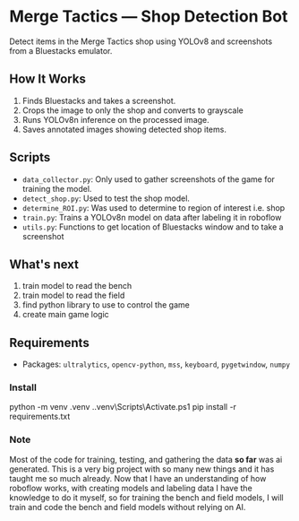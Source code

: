 # Merge Tactics — Shop Detection Bot

Detect items in the Merge Tactics shop using YOLOv8 and screenshots from a Bluestacks emulator.

## How It Works

1. Finds Bluestacks and takes a screenshot.
2. Crops the image to only the shop and converts to grayscale
3. Runs YOLOv8n inference on the processed image.
4. Saves annotated images showing detected shop items.

## Scripts

- `data_collector.py`: Only used to gather screenshots of the game for training the model.
- `detect_shop.py`: Used to test the shop model.
- `determine_ROI.py`: Was used to determine to region of interest i.e. shop
- `train.py`: Trains a YOLOv8n model on data after labeling it in roboflow
- `utils.py`: Functions to get location of Bluestacks window and to take a screenshot

## What's next

1. train model to read the bench
2. train model to read the field
3. find python library to use to control the game
4. create main game logic

## Requirements

- Packages: `ultralytics`, `opencv-python`, `mss`, `keyboard`, `pygetwindow`, `numpy`

### Install
python -m venv .venv
.\.venv\Scripts\Activate.ps1
pip install -r requirements.txt

### Note

Most of the code for training, testing, and gathering the data **so far** was ai generated.
This is a very big project with so many new things and it has taught me so much already.
Now that I have an understanding of how roboflow works, with creating models and labeling data
I have the knowledge to do it myself, so for training the bench and field models, I will train 
and code the bench and field models without relying on AI.